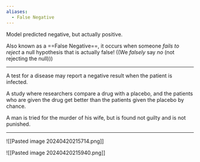 ```yaml
---
aliases:
  - False Negative
---
```

Model predicted negative, but actually positive.

Also known as a ==False Negative==, it occurs when someone *fails to reject* a null hypothesis that is actually false!
((We *falsely* say *no* (not rejecting the null)))

----
A test for a disease may report a negative result when the patient is infected.

A study where researchers compare a drug with a placebo, and the patients who are given the drug get better than the patients given the placebo by chance.

A man is tried for the murder of his wife, but is found not guilty and is not punished.

----

![[Pasted image 20240420215714.png]]

![[Pasted image 20240420215940.png]]
